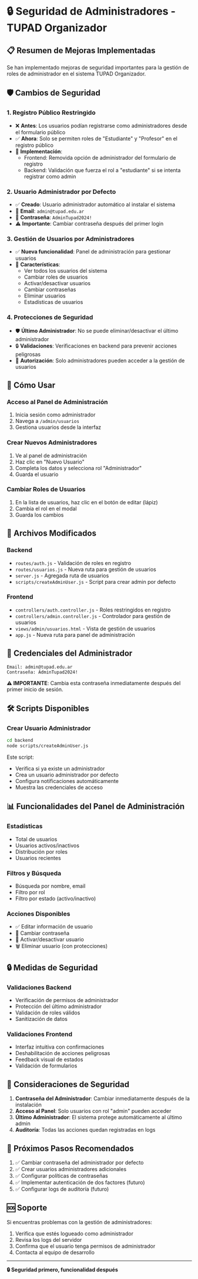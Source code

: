 # 🔒 Seguridad de Administradores - TUPAD Organizador

## 📋 Resumen de Mejoras Implementadas

Se han implementado mejoras de seguridad importantes para la gestión de roles de administrador en el sistema TUPAD Organizador.

## 🛡️ Cambios de Seguridad

### 1. **Registro Público Restringido**
- ❌ **Antes**: Los usuarios podían registrarse como administradores desde el formulario público
- ✅ **Ahora**: Solo se permiten roles de "Estudiante" y "Profesor" en el registro público
- 🔧 **Implementación**:
  - Frontend: Removida opción de administrador del formulario de registro
  - Backend: Validación que fuerza el rol a "estudiante" si se intenta registrar como admin

### 2. **Usuario Administrador por Defecto**
- ✅ **Creado**: Usuario administrador automático al instalar el sistema
- 📧 **Email**: `admin@tupad.edu.ar`
- 🔑 **Contraseña**: `AdminTupad2024!`
- ⚠️ **Importante**: Cambiar contraseña después del primer login

### 3. **Gestión de Usuarios por Administradores**
- ✅ **Nueva funcionalidad**: Panel de administración para gestionar usuarios
- 🔧 **Características**:
  - Ver todos los usuarios del sistema
  - Cambiar roles de usuarios
  - Activar/desactivar usuarios
  - Cambiar contraseñas
  - Eliminar usuarios
  - Estadísticas de usuarios

### 4. **Protecciones de Seguridad**
- 🛡️ **Último Administrador**: No se puede eliminar/desactivar el último administrador
- 🔒 **Validaciones**: Verificaciones en backend para prevenir acciones peligrosas
- 👥 **Autorización**: Solo administradores pueden acceder a la gestión de usuarios

## 🚀 Cómo Usar

### **Acceso al Panel de Administración**
1. Inicia sesión como administrador
2. Navega a `/admin/usuarios`
3. Gestiona usuarios desde la interfaz

### **Crear Nuevos Administradores**
1. Ve al panel de administración
2. Haz clic en "Nuevo Usuario"
3. Completa los datos y selecciona rol "Administrador"
4. Guarda el usuario

### **Cambiar Roles de Usuarios**
1. En la lista de usuarios, haz clic en el botón de editar (lápiz)
2. Cambia el rol en el modal
3. Guarda los cambios

## 📁 Archivos Modificados

### **Backend**
- `routes/auth.js` - Validación de roles en registro
- `routes/usuarios.js` - Nueva ruta para gestión de usuarios
- `server.js` - Agregada ruta de usuarios
- `scripts/createAdminUser.js` - Script para crear admin por defecto

### **Frontend**
- `controllers/auth.controller.js` - Roles restringidos en registro
- `controllers/admin.controller.js` - Controlador para gestión de usuarios
- `views/admin/usuarios.html` - Vista de gestión de usuarios
- `app.js` - Nueva ruta para panel de administración

## 🔐 Credenciales del Administrador

```
Email: admin@tupad.edu.ar
Contraseña: AdminTupad2024!
```

**⚠️ IMPORTANTE**: Cambia esta contraseña inmediatamente después del primer inicio de sesión.

## 🛠️ Scripts Disponibles

### **Crear Usuario Administrador**
```bash
cd backend
node scripts/createAdminUser.js
```

Este script:
- Verifica si ya existe un administrador
- Crea un usuario administrador por defecto
- Configura notificaciones automáticamente
- Muestra las credenciales de acceso

## 📊 Funcionalidades del Panel de Administración

### **Estadísticas**
- Total de usuarios
- Usuarios activos/inactivos
- Distribución por roles
- Usuarios recientes

### **Filtros y Búsqueda**
- Búsqueda por nombre, email
- Filtro por rol
- Filtro por estado (activo/inactivo)

### **Acciones Disponibles**
- ✅ Editar información de usuario
- 🔑 Cambiar contraseña
- 🔄 Activar/desactivar usuario
- 🗑️ Eliminar usuario (con protecciones)

## 🔒 Medidas de Seguridad

### **Validaciones Backend**
- Verificación de permisos de administrador
- Protección del último administrador
- Validación de roles válidos
- Sanitización de datos

### **Validaciones Frontend**
- Interfaz intuitiva con confirmaciones
- Deshabilitación de acciones peligrosas
- Feedback visual de estados
- Validación de formularios

## 🚨 Consideraciones de Seguridad

1. **Contraseña del Administrador**: Cambiar inmediatamente después de la instalación
2. **Acceso al Panel**: Solo usuarios con rol "admin" pueden acceder
3. **Último Administrador**: El sistema protege automáticamente al último admin
4. **Auditoría**: Todas las acciones quedan registradas en logs

## 📝 Próximos Pasos Recomendados

1. ✅ Cambiar contraseña del administrador por defecto
2. ✅ Crear usuarios administradores adicionales
3. ✅ Configurar políticas de contraseñas
4. ✅ Implementar autenticación de dos factores (futuro)
5. ✅ Configurar logs de auditoría (futuro)

## 🆘 Soporte

Si encuentras problemas con la gestión de administradores:

1. Verifica que estés logueado como administrador
2. Revisa los logs del servidor
3. Confirma que el usuario tenga permisos de administrador
4. Contacta al equipo de desarrollo

---

**🔒 Seguridad primero, funcionalidad después**